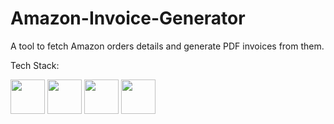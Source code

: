 # Amazon-Invoice-Generator
A tool to fetch Amazon orders details and generate PDF invoices from them.

Tech Stack:

<img src ="https://github.com/super-fz/Social-Media-Dashboard/assets/122122054/2fdb809d-7c0c-4d10-9e37-8c753f58418f" height = "55">
<img src ="https://github.com/super-fz/Social-Media-Dashboard/assets/122122054/f744032c-55b2-460e-b068-254829613310" height = "55">
<img src ="https://github.com/user-attachments/assets/ae8cdd74-e946-4bf0-ad22-427aadb22915" height = "55">
<img src ="https://github.com/user-attachments/assets/2d50d9eb-7455-4f7f-9322-4604b241ca92" height = "55">
